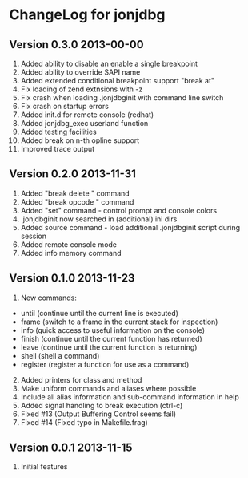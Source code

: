 ChangeLog for jonjdbg
====================

Version 0.3.0 2013-00-00
------------------------

1. Added ability to disable an enable a single breakpoint
2. Added ability to override SAPI name
3. Added extended conditional breakpoint support "break at"
4. Fix loading of zend extnsions with -z
5. Fix crash when loading .jonjdbginit with command line switch
6. Fix crash on startup errors
7. Added init.d for remote console (redhat)
8. Added jonjdbg_exec userland function
9. Added testing facilities
10. Added break on n-th opline support
11. Improved trace output

Version 0.2.0 2013-11-31
------------------------

1. Added "break delete <id>" command
2. Added "break opcode <opcode>" command
3. Added "set" command - control prompt and console colors
4. .jonjdbginit now searched in (additional) ini dirs
5. Added source command - load additional .jonjdbginit script during session
6. Added remote console mode
7. Added info memory command

Version 0.1.0 2013-11-23
------------------------

1. New commands:
  - until    (continue until the current line is executed)
  - frame    (switch to a frame in the current stack for inspection)
  - info     (quick access to useful information on the console)
  - finish   (continue until the current function has returned)
  - leave    (continue until the current function is returning)
  - shell    (shell a command)
  - register (register a function for use as a command)
2. Added printers for class and method
3. Make uniform commands and aliases where possible
4. Include all alias information and sub-command information in help
5. Added signal handling to break execution (ctrl-c)
6. Fixed #13 (Output Buffering Control seems fail)
7. Fixed #14 (Fixed typo in Makefile.frag)


Version 0.0.1 2013-11-15
------------------------

1. Initial features
